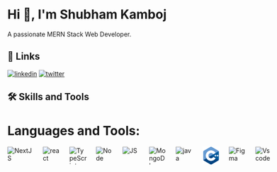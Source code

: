
# Hi 👋, I'm Shubham Kamboj



A passionate MERN Stack Web Developer.


## 🔗 Links
[![linkedin](https://img.shields.io/badge/linkedin-0A66C2?style=for-the-badge&logo=linkedin&logoColor=white)](https://www.linkedin.com/in/shubhamkamboj/)
[![twitter](https://img.shields.io/badge/twitter-1DA1F2?style=for-the-badge&logo=twitter&logoColor=white)](https://twitter.com/shubhamZ980)


## 🛠 Skills and Tools

 <h1 align="left">Languages and Tools:</h1>
    <p align="left" style="display: flex; gap: 20px;">
        <img src="https://th.bing.com/th/id/R.0bf6a51e62993abc48f6e5b62e00dbc7?rik=8xhpxj2ohbG%2frA&pid=ImgRaw&r=0" alt="NextJS" width="60"
            height="40">
        <img src="https://cdn0.iconfinder.com/data/icons/logos-brands-in-colors/128/react_color-512.png" alt="react"
            width="40" height="40">
        <img src="https://cdn1.iconfinder.com/data/icons/brands-5/512/fi-brands-typescript-512.png" alt="TypeScript"
            width="40" height="40">
        <img src="https://cdn4.iconfinder.com/data/icons/logos-3/456/nodejs-new-pantone-black-512.png" alt="Node"
            width="40" height="40">
        <img src="https://cdn2.iconfinder.com/data/icons/designer-skills/128/code-programming-javascript-software-develop-command-language-512.png"
            alt="JS" width="40" height="40">
        <img src="https://cdn4.iconfinder.com/data/icons/logos-3/512/mongodb-2-512.png" alt="MongoDb" width="40"
            height="40">
        <img src="https://cdn4.iconfinder.com/data/icons/logos-and-brands/512/181_Java_logo_logos-512.png" alt="java"
            width="40" height="40">
        <img src="https://raw.githubusercontent.com/devicons/devicon/master/icons/cplusplus/cplusplus-original.svg"
            alt="cplusplus" width="40" height="40" />
        <img src="https://cdn4.iconfinder.com/data/icons/logos-brands-in-colors/3000/figma-logo-512.png" alt="Figma"
            width="40" height="40">
        <img src="https://cdn1.iconfinder.com/data/icons/akar-vol-2/24/vscode-fill-512.png" alt="Vscode" width="40"
            height="40">
    </p>

